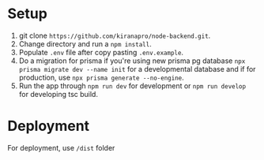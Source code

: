 # Setup

1. git clone `https://github.com/kiranapro/node-backend.git`.
2. Change directory and run a `npm install`.
3. Populate `.env` file after copy pasting `.env.example`.
4. Do a migration for prisma if you're using new prisma pg database `npx prisma migrate dev --name init` for a developmental database and if for production, use `npx prisma generate --no-engine`.
5. Run the app through `npm run dev` for development or `npm run develop` for developing tsc build.

# Deployment

For deployment, use `/dist` folder